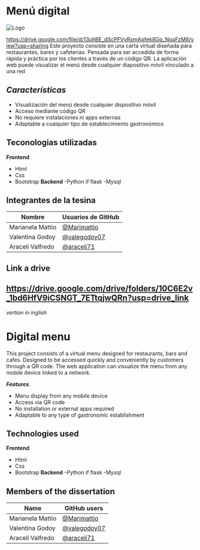 # **Menú digital**
 ![Logo](https://drive.google.com/uc?export=view&id=13uhBE_dScPFVyRxmAqfek8Gq_NqaFzM6)

https://drive.google.com/file/d/13uhBE_dScPFVyRxmAqfek8Gq_NqaFzM6/view?usp=sharing
Este proyecto consiste en una carta virtual diseñada para restaurantes, bares y cafeterias. Pensada para ser accedida de forma rápida y práctica por los clientes a través de un código QR. La aplicación web puede visualizar el menú desde cualquier diapositivo móvil vinculado a una red

## ***Características***
- Visualización del menú desde cualquier dispositivo móvil
- Acceso mediante código QR
- No requiere instalaciones ni apps externas
- Adaptable a cualquier tipo de establecimiento gastronómico
## Teconologias utilizadas
**Frontend**
- Html
- Css
- Bootstrap
**Backend**
-Python if flask
-Mysql
## Integrantes de la tesina  

|     Nombre    |    Usuarios de GitHub                                      |
| ----------------- | ------------------------------------------------------------------ |
| Marianela Mattio  | [@Marimattio](https://www.github.com/Marimattio)|
| Valentina Godoy | [@valegodoy07](https://www.github.com/valegodoy07)| |
| Araceli Valfredo | [@araceli71](https://www.github.com/araceli71)| |

## Link a drive
https://drive.google.com/drive/folders/10C6E2v_1bd6HfV9iCSNGT_7ETtqjwQRn?usp=drive_link
-----------------------------------------------------------------------------------------


*vertion in inglish*
# **Digital menu**

This project consists of a virtual menu designed for restaurants, bars and cafes. Designed to be accessed quickly and conveniently by customers through a QR code. The web application can visualize the menu from any mobile device linked to a network.

***Features***.
- Menu display from any mobile device
- Access via QR code
- No installation or external apps required
- Adaptable to any type of gastronomic establishment
## Technologies used
**Frontend**
- Html
- Css
- Bootstrap
**Backend**
-Python if flask
-Mysql
## Members of the dissertation  

|     Name   |    GitHub users                                     |
| ----------------- | ------------------------------------------------------------------ |
| Marianela Mattio  | [@Marimattio](https://www.github.com/Marimattio)|
| Valentina Godoy | [@valegodoy07](https://www.github.com/valegodoy07)| |
| Araceli Valfredo | [@araceli71](https://www.github.com/araceli71)| |


